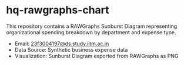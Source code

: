# hq-rawgraphs-chart

This repository contains a RAWGraphs Sunburst Diagram representing organizational spending breakdown by department and expense type. 

- Email: 23f3004197@ds.study.iitm.ac.in
- Data Source: Synthetic business expense data
- Visualization: Sunburst Diagram exported from RAWGraphs as PNG
